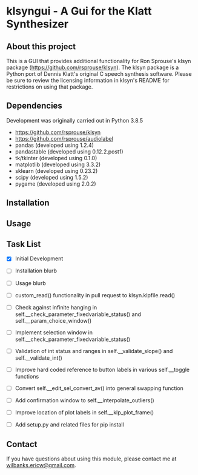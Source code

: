 # klsyngui - A Gui for the Klatt Synthesizer

## About this project

This is a GUI that provides additional functionality for Ron Sprouse's klsyn package (https://github.com/rsprouse/klsyn). The klsyn package is a Python port of Dennis Klatt's original C speech synthesis software. Please be sure to review the licensing information in klsyn's README for restrictions on using that package.



## Dependencies
Development was originally carried out in Python 3.8.5

- https://github.com/rsprouse/klsyn
- https://github.com/rsprouse/audiolabel
- pandas (developed using 1.2.4)
- pandastable (developed using 0.12.2.post1)
- tk/tkinter (developed using 0.1.0)
- matplotlib (developed using 3.3.2)
- sklearn (developed using 0.23.2)
- scipy (developed using 1.5.2)
- pygame (developed using 2.0.2)

## Installation

## Usage

## Task List

- [x] Initial Development
- [ ] Installation blurb
- [ ] Usage blurb
- [ ] custom_read() functionality in pull request to klsyn.klpfile.read()
- [ ] Check against infinite hanging in self.\_\_check\_parameter\_fixedvariable\_status() and self.\_\_param\_choice\_window()
- [ ] Implement selection window in self.\_\_check\_parameter\_fixedvariable\_status()
- [ ] Validation of int status and ranges in self.\_\_validate\_slope() and self.\_\_validate\_int()
- [ ] Improve hard coded reference to button labels in various self.\_\_toggle functions
- [ ] Convert self.\_\_edit\_sel\_convert\_av() into general swapping function
- [ ] Add confirmation window to self.\_\_interpolate\_outliers()
- [ ] Improve location of plot labels in self.\_\_klp\_plot\_frame()
- [ ] Add setup.py and related files for pip install


## Contact
If you have questions about using this module, please contact me at wilbanks.ericw@gmail.com.
